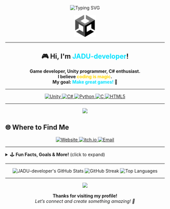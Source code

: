 <p align="center">
  <img src="https://readme-typing-svg.demolab.com?font=Fira+Code&duration=2500&pause=1000&color=00E1FF&center=true&vCenter=true&width=600&lines=Game+Developer+%7C+Unity+Fanatic;Coding+is+magic!;Building+playful+experiences+with+C%23;Let's+Make+Great+Games!" alt="Typing SVG" />
</p>

<p align="center">
  <img src="https://raw.githubusercontent.com/devicons/devicon/master/icons/unity/unity-original.svg" width="70" alt="Unity Logo" style="margin: 0 10px 0 10px;">
</p>

---

<h2 align="center">
  🎮 Hi, I'm <span style="color:#00E1FF;">JADU-developer</span>!
</h2>

<p align="center">
  <b>Game developer, Unity programmer, C# enthusiast.<br>
  I believe <span style="color:#FFD700;">coding is magic</span>.<br>
  My goal: <span style="color:#00E1FF;">Make great games!</span> 🚀</b>
</p>

---

<div align="center">
  <a href="https://unity.com/" target="_blank">
    <img src="https://img.shields.io/badge/Unity-100000?style=for-the-badge&logo=unity&logoColor=white" alt="Unity" />
  </a>
  <a href="https://learn.microsoft.com/en-us/dotnet/csharp/" target="_blank">
    <img src="https://img.shields.io/badge/C%23-239120?style=for-the-badge&logo=c-sharp&logoColor=white" alt="C#" />
  </a>
  <a href="https://python.org" target="_blank">
    <img src="https://img.shields.io/badge/Python-FFD43B?style=for-the-badge&logo=python&logoColor=blue" alt="Python" />
  </a>
  <a href="https://en.wikipedia.org/wiki/C_(programming_language)" target="_blank">
    <img src="https://img.shields.io/badge/C-00599C?style=for-the-badge&logo=c&logoColor=white" alt="C" />
  </a>
  <a href="https://developer.mozilla.org/en-US/docs/Web/HTML" target="_blank">
    <img src="https://img.shields.io/badge/HTML5-E34F26?style=for-the-badge&logo=html5&logoColor=white" alt="HTML5" />
  </a>
</div>

---

<p align="center">
  <img src="https://capsule-render.vercel.app/api?type=waving&color=00e1ff&height=80&section=header&reversal=true"/>
</p>

## 🌐 Where to Find Me

<div align="center">
  <a href="https://jadu-gamestudio.onrender.com" target="_blank">
    <img src="https://img.shields.io/badge/My%20Website-00E1FF?style=for-the-badge&logo=windowsterminal&logoColor=white" alt="Website" />
  </a>
  <a href="https://jadu-developer.itch.io/" target="_blank">
    <img src="https://img.shields.io/badge/itch.io-FA5C5C?style=for-the-badge&logo=itchdotio&logoColor=white" alt="itch.io" />
  </a>
  <a href="mailto:JADU.GameStudio@gamil.com" target="_blank">
    <img src="https://img.shields.io/badge/Email-0078D4?style=for-the-badge&logo=gmail&logoColor=white" alt="Email" />
  </a>
</div>

---

<details>
  <summary>🕹️ <b>Fun Facts, Goals & More!</b> (click to expand)</summary>
  <ul>
    <li>♟️ <b>Chess lover</b></li>
    <li>✨ <b>Fun fact:</b> <i>Coding is magic!</i></li>
    <li>🏆 <b>My goal:</b> Make great games that everyone loves!</li>
  </ul>
</details>

---

<p align="center">
  <img src="https://github-readme-stats.vercel.app/api?username=JADU-developer&show_icons=true&theme=tokyonight&hide_border=true&icon_color=00E1FF&title_color=00E1FF" alt="JADU-developer's GitHub Stats" height="160"/>
  <img src="https://github-readme-streak-stats.herokuapp.com/?user=JADU-developer&theme=tokyonight&hide_border=true" alt="GitHub Streak" height="160"/>
  <img src="https://github-readme-stats.vercel.app/api/top-langs/?username=JADU-developer&layout=compact&theme=tokyonight&hide_border=true&title_color=00E1FF" alt="Top Languages" height="160"/>
</p>

---

<p align="center">
  <img src="https://capsule-render.vercel.app/api?type=waving&color=fa5c5c&height=80&section=footer&reversal=true"/>
</p>

<p align="center">
  <b>Thanks for visiting my profile!</b> <br>
  <i>Let’s connect and create something amazing! 🚀</i>
</p>
